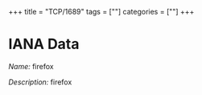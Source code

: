 +++
title = "TCP/1689"
tags = [""]
categories = [""]
+++

# IANA Data

_Name:_ firefox

_Description:_ firefox

